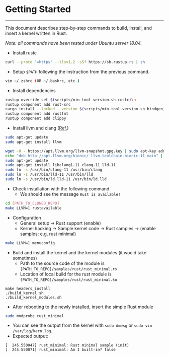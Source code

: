 # Getting Started
---

This document describes step-by-step commands to build, install, and insert a kernel written in Rust.

_Note: all commands have been tested under Ubuntu server 18.04._

- Install rustc
```bash
curl --proto '=https' --tlsv1.2 -sSf https://sh.rustup.rs | sh
```
  - Setup `$PATH` following the instruction from the previous command.
```bash
vim ~/.zshrc (OR ~/.bashrc, etc.)
```

- Install dependencies
```bash
rustup override set $(scripts/min-tool-version.sh rustc)\n
rustup component add rust-src
cargo install --locked --version $(scripts/min-tool-version.sh bindgen) bindgen
rustup component add rustfmt
rustup component add clippy
```

- Install llvm and clang ([Ref.](https://gist.github.com/kittywhiskers/a3395cb41206d8aa777ce0a8b722d37e))
```bash
sudo apt-get update
sudo apt-get install llvm

wget -O - https://apt.llvm.org/llvm-snapshot.gpg.key | sudo apt-key add -
echo "deb http://apt.llvm.org/bionic/ llvm-toolchain-bionic-11 main" | sudo tee -a /etc/apt/sources.list
sudo apt-get update
sudo apt-get install libclang1-11 clang-11 lld-11
sudo ln -s /usr/bin/clang-11 /usr/bin/clang
sudo ln -s /usr/bin/lld-11 /usr/bin/lld
sudo ln -s /usr/bin/ld.lld-11 /usr/bin/ld.lld
```

- Check installation with the following command.
  - We should see the message `Rust is available!`
```bash
cd [PATH_TO_CLONED_REPO]
make LLVM=1 rustavailable
```

- Configuration
	- General setup → Rust support (enable)
	- Kernel hacking → Sample kernel code → Rust samples → (enable samples; e.g, rust minimal)
```bash
make LLVM=1 menuconfig
```

- Build and install the kernel and the kernel modules (it would take sometimes)
  - Path to the source code of the module is `[PATH_TO_REPO]/samples/rust/rust_minimal.rs`
  - Location of local build for the rust module is `[PATH_TO_REPO]/samples/rust/rust_minimal.ko`

```
make headers_install
./build_kernel.sh
./build_kernel_modules.sh
```

- After rebooting to the newly installed, insert the simple Rust module
```bash
sudo modprobe rust_minimal
```
  - You can see the output from the kernel with `sudo dmesg` or `sudo vim /var/log/kern.log`.
  - Expected output:
  ```
  [  245.550047] rust_minimal: Rust minimal sample (init)
  [  245.550071] rust_minimal: Am I built-in? false
  ```
